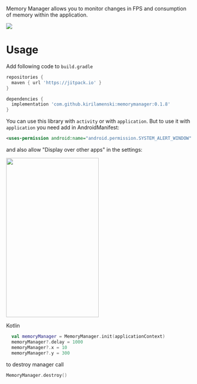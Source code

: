 Memory Manager allows you to monitor changes in FPS and consumption of memory within the application.

![](https://media.giphy.com/media/1n4I0qFxn613bqUvy3/giphy.gif)

# Usage

Add following code to ``` build.gradle ```

```gradle
repositories {
  maven { url 'https://jitpack.io' }
}

dependencies {
  implementation 'com.github.kirilamenski:memorymanager:0.1.8'
}

```

You can use this library with ``` activity ``` or with ``` application ```. 
But to use it with ``` application ``` you need add in AndroidManifest:

```xml
<uses-permission android:name="android.permission.SYSTEM_ALERT_WINDOW" />
```

and also allow "Display over other apps" in the settings:

<img src="https://i.imgur.com/y4w6edM.png" width="250" height="430" />

Kotlin

```kotlin
  val memoryManager = MemoryManager.init(applicationContext)
  memoryManager?.delay = 1000
  memoryManager?.x = 10
  memoryManager?.y = 300
```

to destroy manager call 
```kotlin
MemoryManager.destroy()
```
